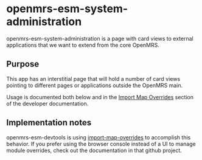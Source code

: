 # openmrs-esm-system-administration

openmrs-esm-system-administration is a page with card views to external applications that we want to extend from the core OpenMRS.

## Purpose

This app has an interstitial page that will hold a number of card views pointing to different pages or applications outside the OpenMRS main.

Usage is documented both below and in the
[Import Map Overrides](http://o3-dev.docs.openmrs.org/#/getting_started/setup?id=import-map-overrides)
section of the developer documentation.

## Implementation notes

openmrs-esm-devtools is using
[import-map-overrides](https://github.com/joeldenning/import-map-overrides) 
to accomplish this behavior. 
If you prefer using the browser console instead of a UI to manage module 
overrides, check out the documentation in that github project.
